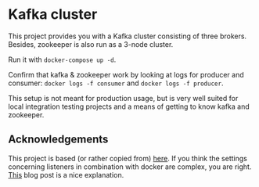 # Kafka cluster

This project provides you with a Kafka cluster consisting of three brokers. Besides, zookeeper is also run as a 3-node cluster.

Run it with `docker-compose up -d`.

Confirm that kafka & zookeeper work by looking at logs for producer and consumer:
`docker logs -f consumer` and `docker logs -f producer`.

This setup is not meant for production usage, but is very well suited for local integration testing projects and a means of getting to know kafka and zookeeper.

## Acknowledgements

This project is based (or rather copied from) [here](https://github.com/confluentinc/cp-all-in-one/tree/7.2.2-post/cp-all-in-one-kraft). If you think the settings concerning listeners in combination with docker are complex, you are right. [This](https://www.confluent.io/blog/kafka-listeners-explained/) blog post is a nice explanation.

